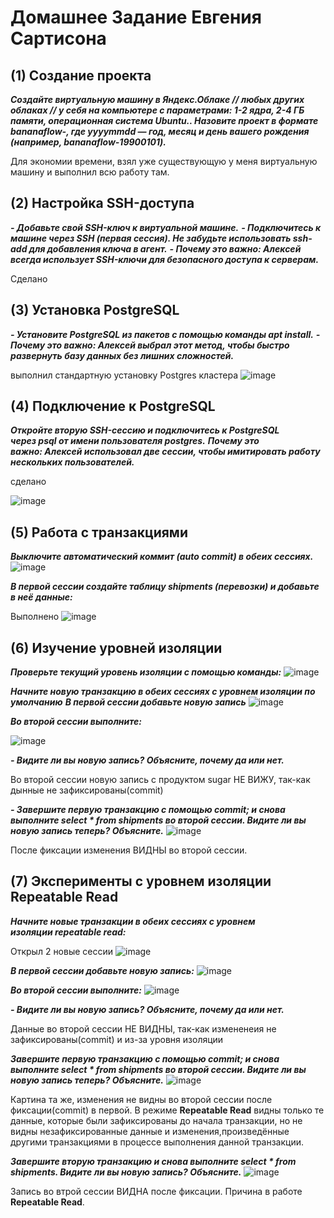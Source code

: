 # Домашнее Задание Евгения Сартисона #

## (1) Создание проекта ##
***Создайте виртуальную машину в Яндекс.Облаке // любых других облаках // у себя на компьютере с параметрами: 1-2 ядра, 2-4 ГБ памяти, операционная система Ubuntu.. Назовите проект в формате bananaflow-<yyyymmdd>, где yyyymmdd — год, месяц и день вашего рождения (например, bananaflow-19900101).***

Для экономии времени, взял уже существующую у меня виртуальную машину и выполнил всю работу там. 


## (2) Настройка SSH-доступа ## 
***- Добавьте свой SSH-ключ к виртуальной машине.***
***- Подключитесь к машине через SSH (первая сессия). Не забудьте использовать ssh-add для добавления ключа в агент.***
***- *Почему это важно:* Алексей всегда использует SSH-ключи для безопасного доступа к серверам.***

Сделано


## (3) Установка PostgreSQL ##
***- Установите PostgreSQL из пакетов с помощью команды apt install.***
***- *Почему это важно:* Алексей выбрал этот метод, чтобы быстро развернуть базу данных без лишних сложностей.***

выполнил стандартную установку Postgres кластера
![image](https://github.com/user-attachments/assets/a27f7e74-17bc-460a-81c5-ad99cc17f262)

## (4) Подключение к PostgreSQL ##
 ***Откройте вторую SSH-сессию и подключитесь к PostgreSQL через psql от имени пользователя postgres.***
 ****Почему это важно:* Алексей использовал две сессии, чтобы имитировать работу нескольких пользователей.***

сделано

![image](https://github.com/user-attachments/assets/9cb97ca5-fbe5-4a08-9584-87a4ff9bd9e0)


## (5) Работа с транзакциями ##

***Выключите автоматический коммит (auto commit) в обеих сессиях.***
![image](https://github.com/user-attachments/assets/2830482b-9597-4a6d-9573-bda6b85711d5)
  
***В первой сессии создайте таблицу shipments (перевозки) и добавьте в неё данные:***

Выполнено
![image](https://github.com/user-attachments/assets/c4c42eaf-7f71-4cd7-8a6f-65cb9b962900)


## (6) Изучение уровней изоляции ##

***Проверьте текущий уровень изоляции с помощью команды:***
![image](https://github.com/user-attachments/assets/ce977a47-c685-45f5-8a9a-0929d5ac2361)


***Начните новую транзакцию в обеих сессиях с уровнем изоляции по умолчанию***
***В первой сессии добавьте новую запись***
![image](https://github.com/user-attachments/assets/4b21eea1-1554-432b-887d-d3d6c7f9b517)

***Во второй сессии выполните:***

![image](https://github.com/user-attachments/assets/c0d312e5-d423-481a-bf67-c44ca42a1883)

***- Видите ли вы новую запись? Объясните, почему да или нет.***

Во второй сессии новую запись с продуктом sugar НЕ ВИЖУ, так-как дынные не зафиксированы(commit)

***- Завершите первую транзакцию с помощью commit; и снова выполните select \* from shipments во второй сессии. Видите ли вы новую запись теперь? Объясните.***
![image](https://github.com/user-attachments/assets/863ca9e0-21a1-43c8-ab10-d1a5de39ac31)

После фиксации изменения ВИДНЫ во второй сессии. 


## (7) Эксперименты с уровнем изоляции Repeatable Read ##

***Начните новые транзакции в обеих сессиях с уровнем изоляции repeatable read:***

Открыл 2 новые сессии
![image](https://github.com/user-attachments/assets/deb76154-fdb5-4caa-98c3-62f2acc166cf)
  

***В первой сессии добавьте новую запись:***
![image](https://github.com/user-attachments/assets/0fbf67e9-4e22-4167-92a3-f148aa1bfc7b)

***Во второй сессии выполните:***
![image](https://github.com/user-attachments/assets/13cbbed2-4259-44a6-874a-b877792d8ee2)


***- Видите ли вы новую запись? Объясните, почему да или нет.***

Данные во второй сессии НЕ ВИДНЫ, так-как измененеия не зафиксированы(commit) и из-за уровня изоляции

***Завершите первую транзакцию с помощью commit; и снова выполните select \* from shipments во второй сессии. Видите ли вы новую запись теперь? Объясните.***
![image](https://github.com/user-attachments/assets/bf1598b1-4111-4aed-8f9e-65609afacd11)

Картина та же, изменения не видны во второй сессии после фиксации(commit) в первой. В режиме **Repeatable Read** видны только те данные, которые были зафиксированы до начала транзакции, но не видны незафиксированные данные и изменения,произведённые другими транзакциями в процессе выполнения данной транзакции.

***Завершите вторую транзакцию и снова выполните select \* from shipments. Видите ли вы новую запись? Объясните.***
![image](https://github.com/user-attachments/assets/18ad2bd8-e26a-4122-b488-a30f6816709f)

Запись во втрой сессии ВИДНА после фиксации. Причина в работе  **Repeatable Read**.

